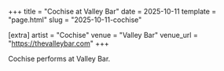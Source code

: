 +++
title = "Cochise at Valley Bar"
date = 2025-10-11
template = "page.html"
slug = "2025-10-11-cochise"

[extra]
artist = "Cochise"
venue = "Valley Bar"
venue_url = "https://thevalleybar.com"
+++

Cochise performs at Valley Bar.
